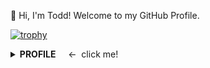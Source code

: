 👋 Hi, I'm Todd! Welcome to my GitHub Profile.

[![trophy](https://github-profile-trophy.vercel.app/?username=Bingmang)](https://github.com/ryo-ma/github-profile-trophy)

<details>
<summary><strong>PROFILE</strong>&nbsp&nbsp&nbsp&nbsp <-&nbsp click me!</summary> 
<div>

## 🔭 I’m currently working on

- 🎓 Pursuing Master Degree at University of Science & Technology Beijing
- 🔧 Developing a Golang Web Server and a PyQt desktop client
- 🎮 Playing Maplestory and Switch

## 🌱 I’m currently learning

- CMU 15-445/645 DATABASE SYSTEMS
- The Linux Programming Interface: A Linux and UNIX System Programming Handbook
- Golang

## 🔧 I'm used to working at

- Software Engineer at Xiaomi.com
- Software Engineer at JD.com

## ⚡ Fun fact

- Apple Products Lover
- Like clean code
- Clean is everything

## 📫 How to reach me

- 📮 todd.g@qq.com

</div>
</details>
